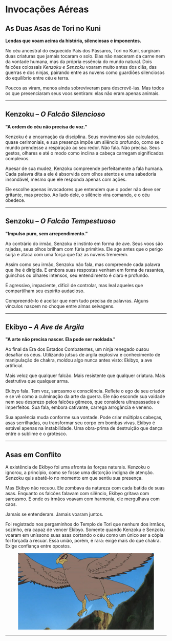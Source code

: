 # Invocações Aéreas

## As Duas Asas de Tori no Kuni

&#x20;**Lendas que voam acima da história, silenciosas e imponentes.**

&#x20;No céu ancestral do esquecido País dos Pássaros, Tori no Kuni, surgiram duas criaturas que jamais tocaram o solo. Elas não nasceram da carne nem da vontade humana, mas da própria essência do mundo natural. Dois falcões colossais _Kenzoku e Senzoku_ voaram muito antes dos clãs, das guerras e dos ninjas, pairando entre as nuvens como guardiões silenciosos do equilíbrio entre céu e terra.

&#x20;Poucos as viram, menos ainda sobreviveram para descrevê-las. Mas todos os que presenciaram seus voos sentiram: elas não eram apenas animais.

***

## **Kenzoku –&#x20;**_**O Falcão Silencioso**_

&#x20;**"A ordem do céu não precisa de voz."**

&#x20;Kenzoku é a encarnação da disciplina. Seus movimentos são calculados, quase cerimoniais, e sua presença impõe um silêncio profundo, como se o mundo prendesse a respiração ao seu redor. Não fala. Não precisa. Seus gestos, olhares e até o modo como inclina a cabeça carregam significados complexos.

Apesar de sua mudez, Kenzoku compreende perfeitamente a fala humana. Cada palavra dita a ele é absorvida com olhos atentos e uma sabedoria insondável, mesmo que ele responda apenas com ações.

Ele escolhe apenas invocadores que entendem que o poder não deve ser gritante, mas preciso. Ao lado dele, o silêncio vira comando, e o céu obedece.

***

## **Senzoku –&#x20;**_**O Falcão Tempestuoso**_

&#x20;**"Impulso puro, sem arrependimento."**

&#x20;Ao contrário do irmão, Senzoku é instinto em forma de ave. Seus voos são rajadas, seus olhos brilham com fúria primitiva. Ele age antes que o perigo surja e ataca com uma força que faz as nuvens tremerem.

&#x20;Assim como seu irmão, Senzoku não fala, mas compreende cada palavra que lhe é dirigida. E embora suas respostas venham em forma de rasantes, guinchos ou olhares intensos, seu entendimento é claro e profundo.

&#x20;É agressivo, impaciente, difícil de controlar, mas leal aqueles que compartilham seu espírito audacioso.

&#x20;Compreendê-lo é aceitar que nem tudo precisa de palavras. Alguns vínculos nascem no choque entre almas selvagens.

***

## **Ekibyo –&#x20;**_**A Ave de Argila**_

&#x20;**"A arte não precisa nascer. Ela pode ser moldada."**

&#x20;Ao final da Era dos Estados Combatentes, um ninja renegado ousou desafiar os céus. Utilizando jutsus de argila explosiva e conhecimento de manipulação de chakra, moldou algo nunca antes visto: Ekibyo, a ave artificial.

&#x20;Mais veloz que qualquer falcão. Mais resistente que qualquer criatura. Mais destrutiva que qualquer arma.

&#x20;Ekibyo fala. Tem voz, sarcasmo e consciência. Reflete o ego de seu criador e se vê como a culminação da arte da guerra. Ele não esconde sua vaidade nem seu desprezo pelos falcões gêmeos, que considera ultrapassados e imperfeitos. Sua fala, embora cativante, carrega arrogância e veneno.

&#x20;Sua aparência muda conforme sua vontade. Pode criar múltiplas cabeças, asas serrilhadas, ou transformar seu corpo em bombas vivas. Ekibyo é estável apenas na instabilidade. Uma obra-prima de destruição que dança entre o sublime e o grotesco.

***

## **Asas em Conflito**

&#x20;A existência de Ekibyo foi uma afronta às forças naturais. Kenzoku o ignorou, a princípio, como se fosse uma distorção indigna de atenção. Senzoku quis abatê-lo no momento em que sentiu sua presença.

&#x20;Mas Ekibyo não recuou. Ele zombava da natureza com cada batida de suas asas. Enquanto os falcões falavam com silêncio, Ekibyo gritava com sarcasmo. E onde os irmãos voavam com harmonia, ele mergulhava com caos.

&#x20;Jamais se entenderam. Jamais voaram juntos.

&#x20;Foi registrado nos pergaminhos do Templo de Tori que nenhum dos irmãos, sozinho, era capaz de vencer Ekibyo. Somente quando Kenzoku e Senzoku voaram em uníssono suas asas cortando o céu como um único ser a cópia foi forçada a recuar. Essa união, porém, é rara: exige mais do que chakra. Exige confiança entre opostos.

<figure><img src="../../.gitbook/assets/image (26).png" alt=""><figcaption></figcaption></figure>

***
